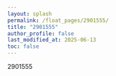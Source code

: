 ```yaml
---
layout: splash
permalink: /float_pages/2901555/
title: "2901555"
author_profile: false
last_modified_at: 2025-06-13
toc: false
---
```

 
2901555

